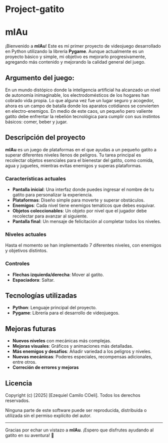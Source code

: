 # Project-gatito

# mIAu

¡Bienvenido a **mIAu**! Este es mi primer proyecto de videojuego desarrollado en Python utilizando la librería **Pygame**. Aunque actualmente es un proyecto básico y simple, mi objetivo es mejorarlo progresivamente, agregando más contenido y mejorando la calidad general del juego.

## Argumento del juego:

En un mundo distópico donde la inteligencia artificial ha alcanzado un nivel de autonomía inimaginable, los electrodomésticos de los hogares han cobrado vida propia. Lo que alguna vez fue un lugar seguro y acogedor, ahora es un campo de batalla donde los aparatos cotidianos se convierten en electro-enemigos. En medio de este caos, un pequeño pero valiente gatito debe enfrentar la rebelión tecnológica para cumplir con sus instintos básicos: comer, beber y jugar.

## Descripción del proyecto

**mIAu** es un juego de plataformas en el que ayudas a un pequeño gatito a superar diferentes niveles llenos de peligros. Tu tarea principal es recolectar objetos esenciales para el bienestar del gatito, como comida, agua y juguetes, mientras evitas enemigos y superas plataformas.

### Características actuales
- **Pantalla inicial**: Una interfaz donde puedes ingresar el nombre de tu gatito para personalizar la experiencia.
- **Plataformas**: Diseño simple para moverte y superar obstáculos.
- **Enemigos**: Cada nivel tiene enemigos temáticos que debes esquivar.
- **Objetos coleccionables**: Un objeto por nivel que el jugador debe recolectar para avanzar al siguiente.
- **Pantalla final**: Un mensaje de felicitación al completar todos los niveles.

### Niveles actuales
Hasta el momento se han implementado 7 diferentes niveles, con enemigos y objetivos distintos. 

### Controles
- **Flechas izquierda/derecha**: Mover al gatito.
- **Espaciadora**: Saltar.

## Tecnologías utilizadas
- **Python**: Lenguaje principal del proyecto.
- **Pygame**: Librería para el desarrollo de videojuegos.

## Mejoras futuras
- **Nuevos niveles** con mecánicas más complejas.
- **Mejoras visuales**: Gráficos y animaciones más detalladas.
- **Más enemigos y desafíos**: Añadir variedad a los peligros y niveles.
- **Nuevas mecánicas**: Poderes especiales, recompensas adicionales, entre otros.
- **Correción de errores y mejoras**


## Licencia
Copyright (c) [2025] [Ezequiel Camilo COeli]. Todos los derechos reservados.

Ninguna parte de este software puede ser reproducida, distribuida o utilizada sin el permiso explícito del autor.


---
Gracias por echar un vistazo a **mIAu**. ¡Espero que disfrutes ayudando al gatito en su aventura! 🐾

